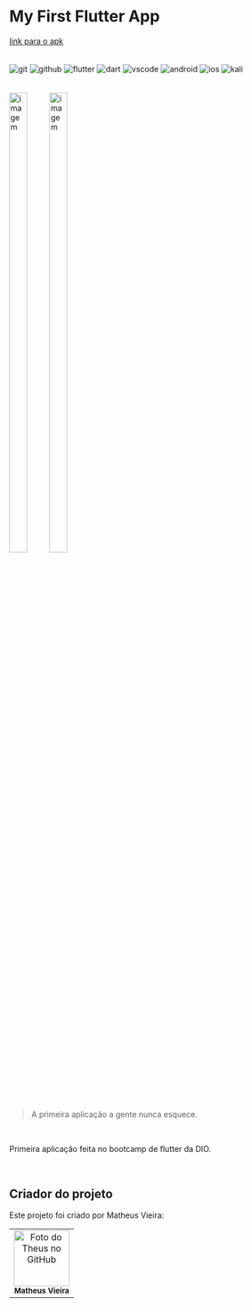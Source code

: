 # My First Flutter App

<a href="" download>link para o apk</a>

<div style="display: inline_block"><br/>
    <img align="center" alt="git" src="https://img.shields.io/badge/GIT-E44C30?style=for-the-badge&logo=git&logoColor=white"/>
    <img align="center" alt="github" src="https://img.shields.io/badge/GitHub-100000?style=for-the-badge&logo=github&logoColor=white"/>
    <img align="center" alt="flutter" src="https://img.shields.io/badge/Flutter-02569B?style=for-the-badge&logo=flutter&logoColor=white"/>
    <img align="center" alt="dart" src="https://img.shields.io/badge/Dart-0175C2?style=for-the-badge&logo=dart&logoColor=white"/>
    <img align="center" alt="vscode" src="https://img.shields.io/badge/Visual_Studio_Code-0078D4?style=for-the-badge&logo=visual%20studio%20code&logoColor=white"/>
    <img align="center" alt="android" src="https://img.shields.io/badge/Android-3DDC84?style=for-the-badge&logo=android&logoColor=white"/>
    <img align="center" alt="ios" src="https://img.shields.io/badge/iOS-000000?style=for-the-badge&logo=ios&logoColor=white"/>
    <img align="center" alt="kali" src="https://img.shields.io/badge/Kali_Linux-557C94?style=for-the-badge&logo=kali-linux&logoColor=white"/>
</div>
<br/>
<br/>
<div style="display: inline-block">
    <img width="46%" src="https://i.ibb.co/1XBndvv/Captura-de-tela-de-2023-08-21-15-35-34.png" alt="imagem">
    <img width="46%" src="https://i.ibb.co/1Rsr1Qz/Captura-de-tela-de-2023-08-21-15-38-43.png" alt="imagem">
</div>

<br/>
<br/>

> A primeira aplicação a gente nunca esquece.

<br/>

Primeira aplicação feita no bootcamp de flutter da DIO.


<br/>

## Criador do projeto

Este projeto foi criado por Matheus Vieira:

<table>
  <tr>
    <td align="center">
        <img src="https://avatars.githubusercontent.com/u/109465340?v=4" width="100px;" alt="Foto do Theus no GitHub"/><br>
        <sub>
          <b>Matheus Vieira</b>
        </sub>
    </td>
    
  </tr>
</table>